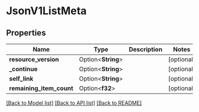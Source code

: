 # JsonV1ListMeta

## Properties

Name | Type | Description | Notes
------------ | ------------- | ------------- | -------------
**resource_version** | Option<**String**> |  | [optional]
**_continue** | Option<**String**> |  | [optional]
**self_link** | Option<**String**> |  | [optional]
**remaining_item_count** | Option<**f32**> |  | [optional]

[[Back to Model list]](../README.md#documentation-for-models) [[Back to API list]](../README.md#documentation-for-api-endpoints) [[Back to README]](../README.md)



